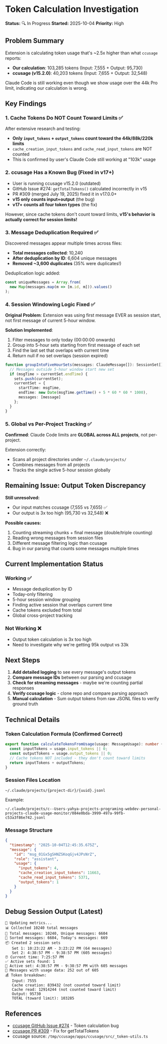 # Token Calculation Investigation

**Status:** 🔍 In Progress
**Started:** 2025-10-04
**Priority:** High

## Problem Summary

Extension is calculating token usage that's ~2.5x higher than what `ccusage` reports:

- **Our calculation**: 103,285 tokens (Input: 7,555 + Output: 95,730)
- **ccusage (v15.2.0)**: 40,203 tokens (Input: 7,655 + Output: 32,548)

Claude Code is still working even though we show usage over the 44k Pro limit, indicating our calculation is wrong.

## Key Findings

### 1. Cache Tokens Do NOT Count Toward Limits ✅

After extensive research and testing:
- **Only `input_tokens` + `output_tokens` count toward the 44k/88k/220k limits**
- `cache_creation_input_tokens` and `cache_read_input_tokens` are NOT counted
- This is confirmed by user's Claude Code still working at "103k" usage

### 2. ccusage Has a Known Bug (Fixed in v17+)

- User is running ccusage v15.2.0 (outdated)
- GitHub Issue #274: `getTotalTokens()` calculated incorrectly in v15
- PR #309 (merged July 19, 2025) fixed it in v17.0.0+
- **v15 only counts input+output** (the bug)
- **v17+ counts all four token types** (the fix)

However, since cache tokens don't count toward limits, **v15's behavior is actually correct for session limits!**

### 3. Message Deduplication Required ✅

Discovered messages appear multiple times across files:
- **Total messages collected**: 10,240
- **After deduplication by ID**: 6,604 unique messages
- **Removed ~3,600 duplicates** (35% were duplicates!)

Deduplication logic added:
```typescript
const uniqueMessages = Array.from(
  new Map(messages.map(m => [m.id, m])).values()
);
```

### 4. Session Windowing Logic Fixed ✅

**Original Problem**: Extension was using first message EVER as session start, not first message of current 5-hour window.

**Solution Implemented**:
1. Filter messages to only today (00:00:00 onwards)
2. Group into 5-hour sets starting from first message of each set
3. Find the last set that overlaps with current time
4. Return null if no set overlaps (session expired)

```typescript
function groupIntoFiveHourSets(messages: ClaudeMessage[]): SessionSet[] {
  // Messages outside 5-hour window start new set
  if (msgTime > currentSet.endTime) {
    sets.push(currentSet);
    currentSet = {
      startTime: msgTime,
      endTime: new Date(msgTime.getTime() + 5 * 60 * 60 * 1000),
      messages: [message]
    };
  }
}
```

### 5. Global vs Per-Project Tracking ✅

**Confirmed**: Claude Code limits are **GLOBAL across ALL projects**, not per-project.

Extension correctly:
- Scans all project directories under `~/.claude/projects/`
- Combines messages from all projects
- Tracks the single active 5-hour session globally

## Remaining Issue: Output Token Discrepancy

**Still unresolved:**
- Our input matches ccusage (7,555 vs 7,655) ✅
- Our output is 3x too high (95,730 vs 32,548) ❌

**Possible causes:**
1. Counting streaming chunks + final message (double/triple counting)
2. Reading wrong messages from session files
3. Different message filtering logic than ccusage
4. Bug in our parsing that counts some messages multiple times

## Current Implementation Status

### Working ✅
- Message deduplication by ID
- Today-only filtering
- 5-hour session window grouping
- Finding active session that overlaps current time
- Cache tokens excluded from total
- Global cross-project tracking

### Not Working ❌
- Output token calculation is 3x too high
- Need to investigate why we're getting 95k output vs 33k

## Next Steps

1. **Add detailed logging** to see every message's output tokens
2. **Compare message IDs** between our parsing and ccusage
3. **Check for streaming messages** - maybe we're counting partial responses
4. **Verify ccusage logic** - clone repo and compare parsing approach
5. **Manual calculation** - Sum output tokens from raw JSONL files to verify ground truth

## Technical Details

### Token Calculation Formula (Confirmed Correct)

```typescript
export function calculateTokensFromUsage(usage: MessageUsage): number {
  const inputTokens = usage.input_tokens || 0;
  const outputTokens = usage.output_tokens || 0;
  // Cache tokens NOT included - they don't count toward limits
  return inputTokens + outputTokens;
}
```

### Session Files Location

```
~/.claude/projects/{project-dir}/{uuid}.jsonl
```

Example:
```
~/.claude/projects/c--Users-yahya-projects-programing-webdev-personal-projects-claude-usage-monitor/084e0bda-3999-497a-99fb-c53a3f86e742.jsonl
```

### Message Structure

```json
{
  "timestamp": "2025-10-04T12:45:35.675Z",
  "message": {
    "id": "msg_01Gx5gSHNZSKoqGjv4JPsNrZ",
    "role": "assistant",
    "usage": {
      "input_tokens": 4,
      "cache_creation_input_tokens": 11663,
      "cache_read_input_tokens": 5371,
      "output_tokens": 1
    }
  }
}
```

## Debug Session Output (Latest)

```
🔄 Updating metrics...
📊 Collected 10240 total messages
🔄 Total messages: 10240, Unique messages: 6604
📅 Sorted messages: 6604, Today's messages: 669
📦 Created 2 session sets
   Set 1: 10:23:22 AM - 3:23:22 PM (64 messages)
   Set 2: 4:38:57 PM - 9:38:57 PM (605 messages)
⏰ Current time: 7:25:57 PM
✅ Active sets found: 1
🎯 Active set: 4:38:57 PM - 9:38:57 PM with 605 messages
📝 Messages with usage data: 252 out of 605
💰 Token breakdown:
   Input: 7555
   Cache creation: 839432 (not counted toward limit)
   Cache read: 12914244 (not counted toward limit)
   Output: 95730
   TOTAL (toward limit): 103285
```

## References

- [ccusage GitHub Issue #274](https://github.com/ryoppippi/ccusage/issues/274) - Token calculation bug
- [ccusage PR #309](https://github.com/ryoppippi/ccusage/pull/309) - Fix for getTotalTokens
- ccusage source: `/tmp/ccusage/apps/ccusage/src/_token-utils.ts`
